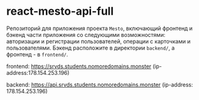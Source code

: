 # react-mesto-api-full
Репозиторий для приложения проекта `Mesto`, включающий фронтенд и бэкенд части приложения со следующими возможностями: авторизации и регистрации пользователей, операции с карточками и пользователями. Бэкенд расположите в директории `backend/`, а фронтенд - в `frontend/`. 

frontend: https://srvds.students.nomoredomains.monster (ip-address:178.154.253.196)

backend: https://api.srvds.students.nomoredomains.monster (ip-address: 178.154.253.196)